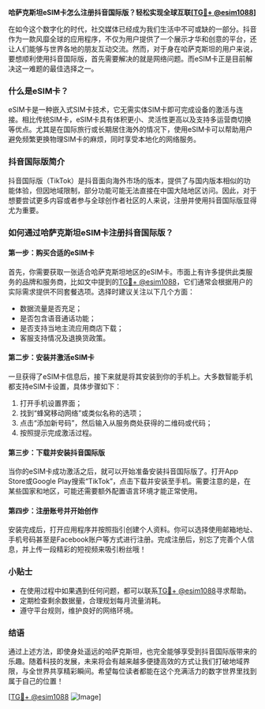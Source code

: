 **哈萨克斯坦eSIM卡怎么注册抖音国际版？轻松实现全球互联[[TG💪+ @esim1088](https://t.me/s/esim1088)]**

在如今这个数字化的时代，社交媒体已经成为我们生活中不可或缺的一部分。抖音作为一款风靡全球的应用程序，不仅为用户提供了一个展示才华和创意的平台，还让人们能够与世界各地的朋友互动交流。然而，对于身在哈萨克斯坦的用户来说，要想顺利使用抖音国际版，首先需要解决的就是网络问题。而eSIM卡正是目前解决这一难题的最佳选择之一。

### 什么是eSIM卡？

eSIM卡是一种嵌入式SIM卡技术，它无需实体SIM卡即可完成设备的激活与连接。相比传统SIM卡，eSIM卡具有体积更小、灵活性更高以及支持多运营商切换等优点。尤其是在国际旅行或长期居住海外的情况下，使用eSIM卡可以帮助用户避免频繁更换物理SIM卡的麻烦，同时享受本地化的网络服务。

### 抖音国际版简介

抖音国际版（TikTok）是抖音面向海外市场的版本，提供了与国内版本相似的功能体验，但因地域限制，部分功能可能无法直接在中国大陆地区访问。因此，对于想要尝试更多内容或者参与全球创作者社区的人来说，注册并使用抖音国际版显得尤为重要。

### 如何通过哈萨克斯坦eSIM卡注册抖音国际版？

#### 第一步：购买合适的eSIM卡
首先，你需要获取一张适合哈萨克斯坦地区的eSIM卡。市面上有许多提供此类服务的品牌和服务商，比如文中提到的[TG💪+ @esim1088](https://t.me/s/esim1088)，它们通常会根据用户的实际需求提供不同套餐选项。选择时建议关注以下几个方面：
- 数据流量是否充足；
- 是否包含语音通话功能；
- 是否支持当地主流应用商店下载；
- 客服支持情况及退换货政策。

#### 第二步：安装并激活eSIM卡
一旦获得了eSIM卡信息后，接下来就是将其安装到你的手机上。大多数智能手机都支持eSIM卡设置，具体步骤如下：
1. 打开手机设置界面；
2. 找到“蜂窝移动网络”或类似名称的选项；
3. 点击“添加新号码”，然后输入从服务商处获得的二维码或代码；
4. 按照提示完成激活过程。

#### 第三步：下载并安装抖音国际版
当你的eSIM卡成功激活之后，就可以开始准备安装抖音国际版了。打开App Store或Google Play搜索“TikTok”，点击下载并安装至手机。需要注意的是，在某些国家和地区，可能还需要额外配置语言环境才能正常使用。

#### 第四步：注册账号并开始创作
安装完成后，打开应用程序并按照指引创建个人资料。你可以选择使用邮箱地址、手机号码甚至是Facebook账户等方式进行注册。完成注册后，别忘了完善个人信息，并上传一段精彩的短视频来吸引粉丝哦！

### 小贴士
- 在使用过程中如果遇到任何问题，都可以联系[TG💪+ @esim1088](https://t.me/s/esim1088)寻求帮助。
- 定期检查剩余数据量，合理规划每月流量消耗。
- 遵守平台规则，维护良好的网络环境。

### 结语

通过上述方法，即使身处遥远的哈萨克斯坦，也完全能够享受到抖音国际版带来的乐趣。随着科技的发展，未来将会有越来越多便捷高效的方式让我们打破地域界限，与全世界共享精彩瞬间。希望每位读者都能在这个充满活力的数字世界里找到属于自己的位置！

[[TG💪+ @esim1088](https://t.me/s/esim1088) ![Image](https://i.postimg.cc/4NQfJmqS/Snipaste-2025-05-13-00-14-12.png)]